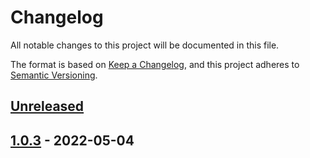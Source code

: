 # Changelog

All notable changes to this project will be documented in this file.

The format is based on [Keep a Changelog](https://keepachangelog.com/en/1.0.0/),
and this project adheres to [Semantic Versioning](https://semver.org/spec/v2.0.0.html).

## [Unreleased]

## [1.0.3] - 2022-05-04

[Unreleased]: https://github.com/anishare/AniShare-Android-Client/compare/1.0.3...HEAD

[1.0.3]: https://github.com/anishare/AniShare-Android-Client/compare/d3e343d94e019dc6c8c9d1e6e32e4935a39d3a35...1.0.3
